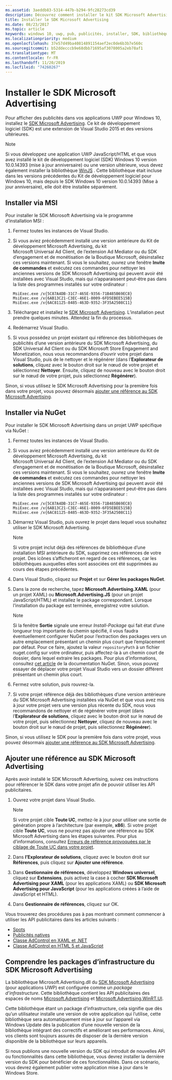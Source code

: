 ```yaml
---
ms.assetid: 3aeddb83-5314-447b-b294-9fc28273cd39
description: Découvrez comment installer le kit SDK Microsoft Advertising.
title: Installer le SDK Microsoft Advertising
ms.date: 08/23/2017
ms.topic: article
keywords: windows 10, uwp, pub, publicités, installer, SDK, bibliothèque de publicités
ms.localizationpriority: medium
ms.openlocfilehash: 37e57d49ba40814891154aef2ec0de6b3b7e560c
ms.sourcegitcommit: b52ddecccb9e68dbb71695af3078005a2eb78af1
ms.translationtype: MT
ms.contentlocale: fr-FR
ms.lasthandoff: 11/20/2019
ms.locfileid: "74260267"
---
```

# <a name="install-the-microsoft-advertising-sdk"></a>Installer le SDK Microsoft Advertising

Pour afficher des publicités dans vos applications UWP pour Windows 10, installez le [SDK Microsoft Advertising](https://marketplace.visualstudio.com/items?itemName=AdMediator.MicrosoftAdvertisingSDK). Ce kit de développement logiciel (SDK) est une extension de Visual Studio 2015 et des versions ultérieures.

> [!NOTE]
> Si vous développez une application UWP JavaScript/HTML et que vous avez installé le kit de développement logiciel (SDK) Windows 10 version 10.0.14393 (mise à jour anniversaire) ou une version ultérieure, vous devez également installer la bibliothèque [WinJS](https://github.com/winjs/winjs) . Cette bibliothèque était incluse dans les versions précédentes du Kit de développement logiciel pour Windows 10, mais depuis le SDK Windows 10 version 10.0.14393 (Mise à jour anniversaire), elle doit être installée séparément.

<span id="install-msi" />

## <a name="install-via-msi"></a>Installer via MSI

Pour installer le SDK Microsoft Advertising via le programme d’installation MSI :

1.  Fermez toutes les instances de Visual Studio.

2. Si vous aviez précédemment installé une version antérieure du Kit de développement Microsoft Advertising, du kit Microsoft Universal Ad Client, de l’extension Ad Mediator ou du SDK d’engagement et de monétisation de la Boutique Microsoft, désinstallez ces versions maintenant. Si vous le souhaitez, ouvrez une fenêtre **Invite de commandes** et exécutez ces commandes pour nettoyer les anciennes versions de SDK Microsoft Advertising qui peuvent avoir été installées avec Visual Studio, mais qui n’apparaissent peut-être pas dans la liste des programmes installés sur votre ordinateur :
    ```console
    MsiExec.exe /x{5C87A4DB-31C7-465E-9356-71B485B69EC8}
    MsiExec.exe /x{6AB13C21-C3EC-46E1-8009-6FD5EBEE515B}
    MsiExec.exe /x{6AC81125-8485-463D-9352-3F35A2508C11}
    ```

3.  Téléchargez et installez le [SDK Microsoft Advertising](https://marketplace.visualstudio.com/items?itemName=AdMediator.MicrosoftAdvertisingSDK). L’installation peut prendre quelques minutes. Attendez la fin du processus.

4.  Redémarrez Visual Studio.

5.  Si vous possédez un projet existant qui référence des bibliothèques de publicités d’une version antérieure du SDK Microsoft Advertising, du SDK Universal Ad Client ou du SDK Microsoft Store Engagement and Monetization, nous vous recommandons d’ouvrir votre projet dans Visual Studio, puis de le nettoyer et le régénérer (dans l’**Explorateur de solutions**, cliquez avec le bouton droit sur le nœud de votre projet et sélectionnez **Nettoyer**. Ensuite, cliquez de nouveau avec le bouton droit sur le nœud de votre projet, puis sélectionnez **Régénérer**).

  Sinon, si vous utilisez le SDK Microsoft Advertising pour la première fois dans votre projet, vous pouvez désormais [ajouter une référence au SDK Microsoft Advertising](#reference).

<span id="install-nuget" />

## <a name="install-via-nuget"></a>Installer via NuGet

Pour installer le SDK Microsoft Advertising dans un projet UWP spécifique via NuGet :

1.  Fermez toutes les instances de Visual Studio.

2.  Si vous aviez précédemment installé une version antérieure du Kit de développement Microsoft Advertising, du kit Microsoft Universal Ad Client, de l’extension Ad Mediator ou du SDK d’engagement et de monétisation de la Boutique Microsoft, désinstallez ces versions maintenant. Si vous le souhaitez, ouvrez une fenêtre **Invite de commandes** et exécutez ces commandes pour nettoyer les anciennes versions de SDK Microsoft Advertising qui peuvent avoir été installées avec Visual Studio, mais qui n’apparaissent peut-être pas dans la liste des programmes installés sur votre ordinateur :
    ```console
    MsiExec.exe /x{5C87A4DB-31C7-465E-9356-71B485B69EC8}
    MsiExec.exe /x{6AB13C21-C3EC-46E1-8009-6FD5EBEE515B}
    MsiExec.exe /x{6AC81125-8485-463D-9352-3F35A2508C11}
    ```

3.  Démarrez Visual Studio, puis ouvrez le projet dans lequel vous souhaitez utiliser le SDK Microsoft Advertising.
    > [!NOTE]
    > Si votre projet inclut déjà des références de bibliothèque d’une installation MSI antérieure du SDK, supprimez ces références de votre projet. Des icônes s’afficheront en regard de ces références, car les bibliothèques auxquelles elles sont associées ont été supprimées au cours des étapes précédentes.

4. Dans Visual Studio, cliquez sur **Projet** et sur **Gérer les packages NuGet**.

5. Dans la zone de recherche, tapez **Microsoft.Advertising.XAML** (pour un projet XAML) ou **Microsoft.Advertising.JS** (pour un projet JavaScript/HTML) et installez le package correspondant. Lorsque l’installation du package est terminée, enregistrez votre solution.
    > [!NOTE]
    > Si la fenêtre **Sortie** signale une erreur *Install-Package* qui fait état d’une longueur trop importante du chemin spécifié, il vous faudra éventuellement configurer NuGet pour l’extraction des packages vers un autre emplacement présentant un chemin plus court que l’emplacement par défaut. Pour ce faire, ajoutez la valeur `repositoryPath` à un fichier nuget.config sur votre ordinateur, puis affectez-la à un chemin court de dossier, dans lequel extraire les packages. Pour plus d’informations, consultez [cet article](https://docs.microsoft.com/nuget/consume-packages/configuring-nuget-behavior) de la documentation NuGet. Sinon, vous pouvez essayer de déplacer votre projet Visual Studio vers un dossier différent présentant un chemin plus court.

6. Fermez votre solution, puis rouvrez-la.

7.  Si votre projet référence déjà des bibliothèques d’une version antérieure du SDK Microsoft Advertising installées via NuGet et que vous avez mis à jour votre projet vers une version plus récente du SDK, nous vous recommandons de nettoyer et de régénérer votre projet (dans l’**Explorateur de solutions**, cliquez avec le bouton droit sur le nœud de votre projet, puis sélectionnez **Nettoyer**, cliquez de nouveau avec le bouton droit sur le nœud de projet, puis sélectionnez **Régénérer**).

  Sinon, si vous utilisez le SDK pour la première fois dans votre projet, vous pouvez désormais [ajouter une référence au SDK Microsoft Advertising](#reference).

<span id="reference" />

## <a name="add-a-reference-to-the-microsoft-advertising-sdk"></a>Ajouter une référence au SDK Microsoft Advertising

Après avoir installé le SDK Microsoft Advertising, suivez ces instructions pour référencer le SDK dans votre projet afin de pouvoir utiliser les API publicitaires.

1. Ouvrez votre projet dans Visual Studio.
    > [!NOTE]
    > Si votre projet cible **Toute UC**, mettez-le à jour pour utiliser une sortie de génération propre à l’architecture (par exemple, **x86**). Si votre projet cible **Toute UC**, vous ne pourrez pas ajouter une référence au SDK Microsoft Advertising dans les étapes suivantes. Pour plus d’informations, consultez [Erreurs de référence provoquées par le ciblage de Toute UC dans votre projet](known-issues-for-the-advertising-libraries.md#reference_errors).

2. Dans **l’Explorateur de solutions**, cliquez avec le bouton droit sur **Références**, puis cliquez sur **Ajouter une référence**.

3. Dans **Gestionnaire de références**, développez **Windows universel**, cliquez sur **Extensions**, puis activez la case à cocher **SDK Microsoft Advertising pour XAML** (pour les applications XAML) ou **SDK Microsoft Advertising pour JavaScript** (pour les applications créées à l’aide de JavaScript et HTML).

4.  Dans **Gestionnaire de références**, cliquez sur OK.

Vous trouverez des procédures pas à pas montrant comment commencer à utiliser les API publicitaires dans les articles suivants :

* [Spots](interstitial-ads.md)
* [Publicités natives](native-ads.md)
* [Classe AdControl en XAML et .NET](adcontrol-in-xaml-and--net.md)
* [Classe AdControl en HTML 5 et JavaScript](adcontrol-in-html-5-and-javascript.md)

<span id="framework" />

## <a name="understanding-framework-packages-in-the-microsoft-advertising-sdk"></a>Comprendre les packages d’infrastructure du SDK Microsoft Advertising

La bibliothèque Microsoft.Advertising.dll du [SDK Microsoft Advertising](https://marketplace.visualstudio.com/items?itemName=AdMediator.MicrosoftAdvertisingSDK) (pour applications UWP) est configurée comme un *package d’infrastructure*. Cette bibliothèque contient les API publicitaires des espaces de noms [Microsoft.Advertising](https://docs.microsoft.com/uwp/api/microsoft.advertising) et [Microsoft.Advertising.WinRT.UI](https://docs.microsoft.com/uwp/api/microsoft.advertising.winrt.ui).

Cette bibliothèque étant un package d’infrastructure, cela signifie que dès qu’un utilisateur installe une version de votre application qui l’utilise, cette bibliothèque sera automatiquement mise à jour sur l’appareil via Windows Update dès la publication d’une nouvelle version de la bibliothèque intégrant des correctifs et améliorant ses performances. Ainsi, vos clients sont toujours assurés de disposer de la dernière version disponible de la bibliothèque sur leurs appareils.

Si nous publions une nouvelle version du SDK qui introduit de nouvelles API ou fonctionnalités dans cette bibliothèque, vous devrez installer la dernière version du SDK pour bénéficier de ces fonctionnalités. Dans ce scénario, vous devrez également publier votre application mise à jour dans le Windows Store.
